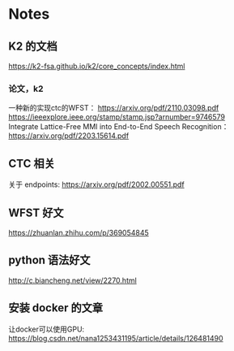 # Notes
## K2 的文档
https://k2-fsa.github.io/k2/core_concepts/index.html  

### 论文，k2
一种新的实现ctc的WFST： https://arxiv.org/pdf/2110.03098.pdf  
https://ieeexplore.ieee.org/stamp/stamp.jsp?arnumber=9746579  
Integrate Lattice-Free MMI into End-to-End Speech Recognition：https://arxiv.org/pdf/2203.15614.pdf  


## CTC 相关
关于 endpoints: https://arxiv.org/pdf/2002.00551.pdf

## WFST 好文
https://zhuanlan.zhihu.com/p/369054845


## python 语法好文
http://c.biancheng.net/view/2270.html

## 安装 docker 的文章
让docker可以使用GPU: https://blog.csdn.net/nana1253431195/article/details/126481490
